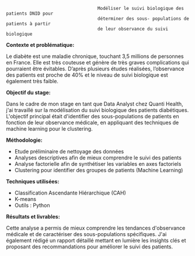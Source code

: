                                        Modéliser le suivi biologique des patients DNID pour
                                       déterminer des sous- populations de patients à partir
                                       de leur observance du suivi biologique

**Contexte et problématique:**

Le diabète est une maladie chronique, touchant 3,5 millions de personnes en France. Elle est très couteuse et génère de très graves complications qui pourraient être évitables. 
D’après plusieurs études réalisées, l’observance des patients est proche de 40% et le niveau de suivi biologique est également très faible.

**Objectif du stage:**

Dans le cadre de mon stage en tant que Data Analyst chez Quanti Health, j'ai travaillé sur la modélisation du suivi biologique des patients diabétiques. L'objectif principal était d'identifier des sous-populations de patients en fonction de leur observance médicale, en appliquant des techniques de machine learning pour le clustering.

**Méthodologie:**

- Etude préliminaire de nettoyage des données
- Analyses descriptives afin de mieux comprendre le suivi des patients
- Analyse factorielle afin de synthétiser les variables en axes factoriels
- Clustering pour identifier des groupes de patients (Machine Learning)

**Techniques utilisées:**

 - Classification Ascendante Hiérarchique (CAH)
 - K-means
 - Outils : Python

**Résultats et livrables:**

Cette analyse a permis de mieux comprendre les tendances d'observance médicale et de caractériser des sous-populations spécifiques. J'ai également rédigé un rapport détaillé mettant en lumière les insights clés et proposant des recommandations pour améliorer le suivi des patients.

